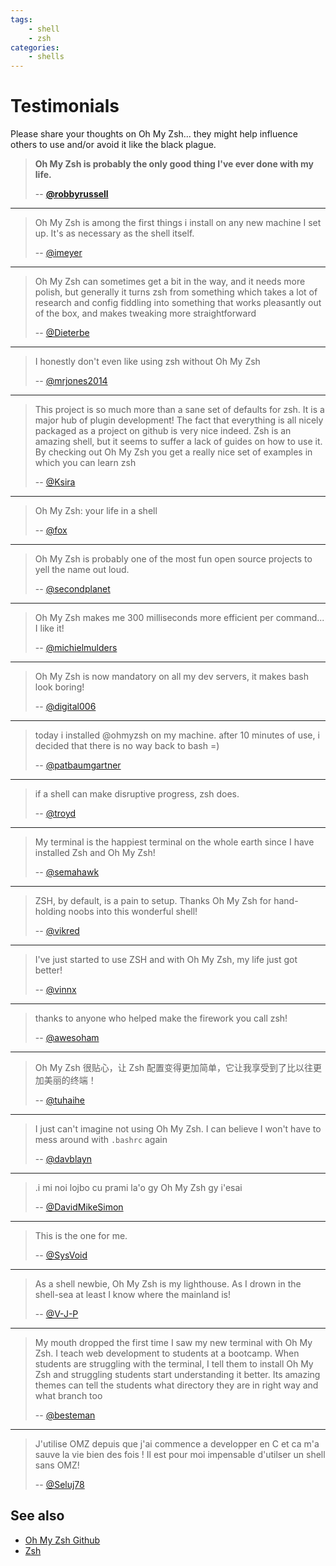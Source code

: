 ```yaml
---
tags:
    - shell
    - zsh
categories:
    - shells
---
```


# Testimonials

Please share your thoughts on Oh My Zsh... they might help influence others to use and/or avoid it like the black plague.

> **Oh My Zsh is probably the only good thing I've ever done with my life.**
>
> -- **[@robbyrussell](https://github.com/robbyrussell)**

----

> Oh My Zsh is among the first things i install on any new machine I set up. It's as necessary as the shell itself.
>
> -- [@imeyer](https://github.com/imeyer)

----

> Oh My Zsh can sometimes get a bit in the way, and it needs more polish, but generally it turns zsh from something which takes a lot of research and config fiddling into something that works pleasantly out of the box, and makes tweaking more straightforward
>
> -- [@Dieterbe](https://github.com/dieterbe)

----

> I honestly don't even like using zsh without Oh My Zsh
>
> -- [@mrjones2014](https://github.com/mrjones2014)

----

> This project is so much more than a sane set of defaults for zsh. It is a major hub of plugin development! The fact that everything is all nicely packaged as a project on github is very nice indeed. Zsh is an amazing shell, but it seems to suffer a lack of guides on how to use it. By checking out Oh My Zsh you get a really nice set of examples in which you can learn zsh
>
> -- [@Ksira](https://github.com/ksira)

----

> Oh My Zsh: your life in a shell
>
> -- [@fox](https://github.com/volpino)

----

> Oh My Zsh is probably one of the most fun open source projects to yell the name out loud.
>
> -- [@secondplanet](https://github.com/secondplanet)

----

> Oh My Zsh makes me 300 milliseconds more efficient per command... I like it!
>
> -- [@michielmulders](https://github.com/michielmulders)

----

> Oh My Zsh is now mandatory on all my dev servers, it makes bash look boring!
>
> -- [@digital006](https://github.com/digital006)

----

> today i installed @ohmyzsh on my machine. after 10 minutes of use, i decided that there is no way back to bash =)
>
> -- [@patbaumgartner](https://twitter.com/patbaumgartner/status/95954168531001344)

----

> if a shell can make disruptive progress, zsh does.
>
> -- [@troyd](https://twitter.com/#!/troyd/status/96330785086373888)

----

> My terminal is the happiest terminal on the whole earth since I have installed Zsh and Oh My Zsh!
>
> -- [@semahawk](https://github.com/semahawk)

----

> ZSH, by default, is a pain to setup. Thanks Oh My Zsh for hand-holding noobs into this wonderful shell!
>
> -- [@vikred](https://github.com/vikas-reddy)

----

> I've just started to use ZSH and with Oh My Zsh, my life just got better!
>
> -- [@vinnx](https://github.com/vinhnx)

----

> thanks to anyone who helped make the firework you call zsh!
>
> -- [@awesoham](https://sohamchowdhury.com/)

----

> Oh My Zsh 很贴心，让 Zsh 配置变得更加简单，它让我享受到了比以往更加美丽的终端！
>
> -- [@tuhaihe](https://tuhaihe.com/)

----

> I just can't imagine not using Oh My Zsh. I can believe I won't have to mess around with `.bashrc` again
>
> -- [@davblayn](https://github.com/davblayn)

----

> .i mi noi lojbo cu prami la'o gy Oh My Zsh gy i'esai
>
> -- [@DavidMikeSimon](https://github/DavidMikeSimon)

----

> This is the one for me.
>
> -- [@SysVoid](https://github.com/SysVoid)

----

> As a shell newbie, Oh My Zsh is my lighthouse. As I drown in the shell-sea at least I know where the mainland is!
>
> -- [@V-J-P](https://github.com/V-J-P)

----

> My mouth dropped the first time I saw my new terminal with Oh My Zsh. I teach web development to students at a bootcamp. When students are struggling with the terminal, I tell them to install Oh My Zsh and struggling students start understanding it better. Its amazing themes can tell the students what directory they are in right way and what branch too
>
> -- [@besteman](https://github.com/besteman)

----

> J'utilise OMZ depuis que j'ai commence a developper en C et ca m'a sauve la vie bien des fois ! Il est pour moi impensable d'utilser un shell sans OMZ!
>
> -- [@Seluj78](https://github.com/seluj78)

## See also

- [Oh My Zsh Github](https://github.com/ohmyzsh/ohmyzsh)
- [Zsh](../zsh.md)
